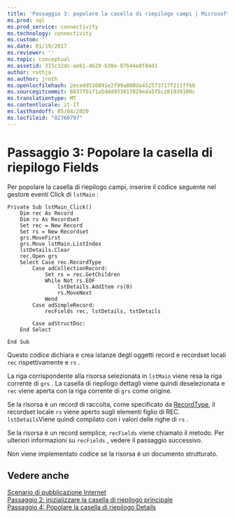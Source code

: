 ```yaml
---
title: 'Passaggio 3: popolare la casella di riepilogo campi | Microsoft Docs'
ms.prod: sql
ms.prod_service: connectivity
ms.technology: connectivity
ms.custom: ''
ms.date: 01/19/2017
ms.reviewer: ''
ms.topic: conceptual
ms.assetid: 315c32dc-aeb1-4629-b30e-87b44e8f84d1
author: rothja
ms.author: jroth
ms.openlocfilehash: 2ecedd516891e2f99a800da452573717f211ff60
ms.sourcegitcommit: 6037fb1f1a5ddd933017029eda5f5c281939100c
ms.translationtype: MT
ms.contentlocale: it-IT
ms.lasthandoff: 05/04/2020
ms.locfileid: "82760797"
---
```

# <a name="step-3-populate-the-fields-list-box"></a>Passaggio 3: Popolare la casella di riepilogo Fields
Per popolare la casella di riepilogo campi, inserire il codice seguente nel gestore eventi Click di `lstMain` :  
  
```  
Private Sub lstMain_Click()  
    Dim rec As Record  
    Dim rs As Recordset  
    Set rec = New Record  
    Set rs = New Recordset  
    grs.MoveFirst  
    grs.Move lstMain.ListIndex  
    lstDetails.Clear  
    rec.Open grs  
    Select Case rec.RecordType  
        Case adCollectionRecord:  
            Set rs = rec.GetChildren  
            While Not rs.EOF  
                lstDetails.AddItem rs(0)  
                rs.MoveNext  
            Wend  
        Case adSimpleRecord:  
            recFields rec, lstDetails, txtDetails  
  
        Case adStructDoc:  
    End Select  
  
End Sub  
```  
  
 Questo codice dichiara e crea istanze degli oggetti record e recordset locali `rec` rispettivamente e `rs` .  
  
 La riga corrispondente alla risorsa selezionata in `lstMain` viene resa la riga corrente di `grs` . La casella di riepilogo dettagli viene quindi deselezionata e `rec` viene aperta con la riga corrente di `grs` come origine.  
  
 Se la risorsa è un record di raccolta, come specificato da [RecordType](../../../ado/reference/ado-api/recordtype-property-ado.md), il recordset locale `rs` viene aperto sugli elementi figlio di REC. `lstDetails`Viene quindi compilato con i valori delle righe di `rs` .  
  
 Se la risorsa è un record semplice, `recFields` viene chiamato il metodo. Per ulteriori informazioni su `recFields` , vedere il passaggio successivo.  
  
 Non viene implementato codice se la risorsa è un documento strutturato.  
  
## <a name="see-also"></a>Vedere anche  
 [Scenario di pubblicazione Internet](../../../ado/guide/data/internet-publishing-scenario.md)   
 [Passaggio 2: inizializzare la casella di riepilogo principale](../../../ado/guide/data/step-2-initialize-the-main-list-box.md)   
 [Passaggio 4: Popolare la casella di riepilogo Details](../../../ado/guide/data/step-4-populate-the-details-text-box.md)
